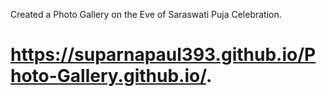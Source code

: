 Created a Photo Gallery on the Eve of Saraswati Puja Celebration.
# https://suparnapaul393.github.io/Photo-Gallery.github.io/.




